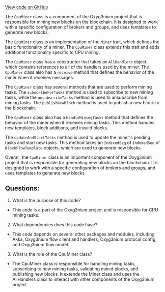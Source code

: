 [View code on GitHub](https://github.com/alephium/alephium/flow/src/main/scala/org/alephium/flow/mining/CpuMiner.scala)

The `CpuMiner` class is a component of the Oxyg3nium project that is responsible for mining new blocks on the blockchain. It is designed to work with a specific configuration of brokers and groups, and uses templates to generate new blocks. 

The `CpuMiner` class is an implementation of the `Miner` trait, which defines the basic functionality of a miner. The `CpuMiner` class extends this trait and adds additional functionality specific to CPU mining. 

The `CpuMiner` class has a constructor that takes an `AllHandlers` object, which contains references to all of the handlers used by the miner. The `CpuMiner` class also has a `receive` method that defines the behavior of the miner when it receives messages. 

The `CpuMiner` class has several methods that are used to perform mining tasks. The `subscribeForTasks` method is used to subscribe to new mining tasks, while the `unsubscribeTasks` method is used to unsubscribe from mining tasks. The `publishNewBlock` method is used to publish a new block to the blockchain. 

The `CpuMiner` class also has a `handleMiningTasks` method that defines the behavior of the miner when it receives mining tasks. This method handles new templates, block additions, and invalid blocks. 

The `updateAndStartTasks` method is used to update the miner's pending tasks and start new tasks. This method takes an `IndexedSeq` of `IndexedSeq` of `BlockFlowTemplate` objects, which are used to generate new blocks. 

Overall, the `CpuMiner` class is an important component of the Oxyg3nium project that is responsible for generating new blocks on the blockchain. It is designed to work with a specific configuration of brokers and groups, and uses templates to generate new blocks.
## Questions: 
 1. What is the purpose of this code?
- This code is a part of the Oxyg3nium project and is responsible for CPU mining tasks.

2. What dependencies does this code have?
- This code depends on several other packages and modules, including Akka, Oxyg3nium flow client and handlers, Oxyg3nium protocol config, and Oxyg3nium flow model.

3. What is the role of the CpuMiner class?
- The CpuMiner class is responsible for handling mining tasks, subscribing to new mining tasks, validating mined blocks, and publishing new blocks. It extends the Miner class and uses the AllHandlers class to interact with other components of the Oxyg3nium project.